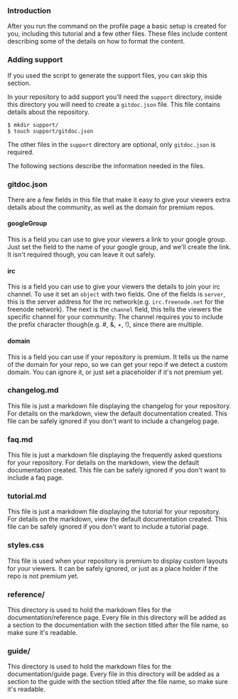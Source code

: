 ### Introduction
After you run the command on the profile page a basic setup is created for you, including this
tutorial and a few other files. These files include content describing some of the details on
how to format the content.

### Adding support
If you used the script to generate the support files, you can skip this section.

In your repository to add support you'll need the `support` directory, inside this directory
you will need to create a `gitdoc.json` file. This file contains details about the repository.
```
$ mkdir support/
$ touch support/gitdoc.json
```
The other files in the `support` directory are optional, only `gitdoc.json` is required.

The following sections describe the information needed in the files.

### gitdoc.json
There are a few fields in this file that make it easy to give your viewers extra details about
the community, as well as the domain for premium repos.

#### googleGroup
This is a field you can use to give your viewers a link to your google group. Just set the field
to the name of your google group, and we'll create the link. It isn't required though, you can
leave it out safely.

#### irc
This is a field you can use to give your viewers the details to join your irc channel. To use it
set an `object` with two fields. One of the fields is `server`, this is the server address for the
irc network(e.g. `irc.freenode.net` for the freenode network). The next is the `channel` field,
this tells the viewers the specific channel for your community. The channel requires you to
include the prefix character though(e.g. #, &, +, !), since there are multiple.

#### domain
This is a field you can use if your repository is premium. It tells us the name of the domain
for your repo, so we can get your repo if we detect a custom domain. You can ignore it, or just
set a placeholder if it's not premium yet.

### changelog.md
This file is just a markdown file displaying the changelog for your repository. For details on
the markdown, view the default documentation created. This file can be safely ignored if you don't
want to include a changelog page.

### faq.md
This file is just a markdown file displaying the frequently asked questions for your repository.
For details on the markdown, view the default documentation created. This file can be safely
ignored if you don't want to include a faq page.

### tutorial.md
This file is just a markdown file displaying the tutorial for your repository. For details on the
markdown, view the default documentation created. This file can be safely ignored if you don't
want to include a tutorial page.

### styles.css
This file is used when your repository is premium to display custom layouts for your viewers. It
can be safely ignored, or just as a place holder if the repo is not premium yet.

### reference/
This directory is used to hold the markdown files for the documentation/reference page. Every file
in this directory will be added as a section to the documentation with the section titled after
the file name, so make sure it's readable.

### guide/
This directory is used to hold the markdown files for the documentation/guide page. Every file in this
directory will be added as a section to the guide with the section titled after the file name, so
make sure it's readable.
